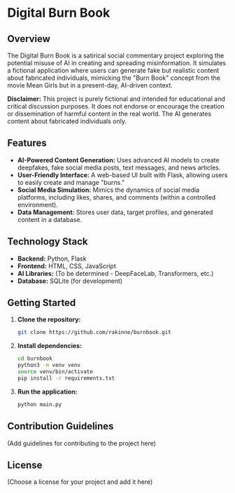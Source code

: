 # Digital Burn Book

## Overview

The Digital Burn Book is a satirical social commentary project exploring the potential misuse of AI in creating and spreading misinformation. It simulates a fictional application where users can generate fake but realistic content about fabricated individuals, mimicking the "Burn Book" concept from the movie Mean Girls but in a present-day, AI-driven context.

**Disclaimer:** This project is purely fictional and intended for educational and critical discussion purposes. It does not endorse or encourage the creation or dissemination of harmful content in the real world. The AI generates content about fabricated individuals only.

## Features

*   **AI-Powered Content Generation:** Uses advanced AI models to create deepfakes, fake social media posts, text messages, and news articles.
*   **User-Friendly Interface:**  A web-based UI built with Flask, allowing users to easily create and manage "burns."
*   **Social Media Simulation:** Mimics the dynamics of social media platforms, including likes, shares, and comments (within a controlled environment).
*   **Data Management:** Stores user data, target profiles, and generated content in a database.

## Technology Stack

*   **Backend:** Python, Flask
*   **Frontend:** HTML, CSS, JavaScript
*   **AI Libraries:** (To be determined - DeepFaceLab, Transformers, etc.)
*   **Database:** SQLite (for development)

## Getting Started

1.  **Clone the repository:**
    ```bash
    git clone https://github.com/rakinne/burnbook.git
    ```
2.  **Install dependencies:**
    ```bash
    cd burnbook
    python3 -m venv venv
    source venv/bin/activate
    pip install -r requirements.txt
    ```
3.  **Run the application:**
    ```bash
    python main.py
    ```

## Contribution Guidelines

(Add guidelines for contributing to the project here)

## License

(Choose a license for your project and add it here)